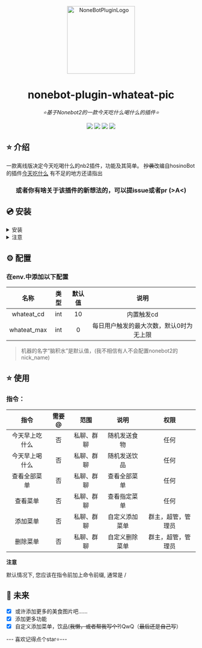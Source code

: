 

<div align="center">

<a href="https://v2.nonebot.dev/store"><img src="https://i3.meishichina.com/atta/recipe/2023/01/06/20230106167298595549937310737312.JPG?x-oss-process=style/p800" width="180" height="180" alt="NoneBotPluginLogo"></a>

</div>

<div align="center">

# nonebot-plugin-whateat-pic

_⭐基于Nonebot2的一款今天吃什么喝什么的插件⭐_


</div>

<div align="center">
<a href="https://www.python.org/downloads/release/python-390/"><img src="https://img.shields.io/badge/python-3.8+-blue"></a>  <a href=""><img src="https://img.shields.io/badge/QQ-1141538825-yellow"></a> <a href="https://github.com/Cvandia/nonebot-plugin-whateat-pic/blob/main/LICENSE"><img src="https://img.shields.io/badge/license-MIT-blue"></a> <a href="https://v2.nonebot.dev/"><img src="https://img.shields.io/badge/Nonebot2-rc1+-red"></a>
</div>


## ⭐ 介绍

一款离线版决定今天吃喝什么的nb2插件，功能及其简单。
~~抄袭~~改编自hosinoBot的插件[今天吃什么](https://github.com/A-kirami/whattoeat)
有不足的地方还请指出


<div align="center">

### 或者你有啥关于该插件的新想法的，可以提issue或者pr (>A<)

</div>

## 💿 安装

<details>
<summary>安装</summary>

pip 安装

```
pip install nonebot-plugin-whateat-pic
```

nb-cli安装

```
nb plugin install nonebot-plugin-whateat-pic --upgrade
```
 
 </details>
 
 <details>
 <summary>注意</summary>
 
 由于包含有图片，包容量较大，推荐镜像站下载
  
 清华源```https://pypi.tuna.tsinghua.edu.cn/simple```
 
 阿里源```https://mirrors.aliyun.com/pypi/simple/```
 
</details>


## ⚙️ 配置
### 在env.中添加以下配置

|名称|类型|默认值|说明|
|:-----:|:----:|:----:|:------:|
|whateat_cd|int|10|内置触发cd|
|whateat_max|int|0|每日用户触发的最大次数，默认0时为无上限|


> 机器的名字“脑积水”是默认值，(我不相信有人不会配置nonebot2的nick_name)

## ⭐ 使用

### 指令：
| 指令 | 需要@ | 范围 | 说明 |权限|
|:-----:|:----:|:----:|:----:|:----:|
|今天早上吃什么|否|私聊、群聊|随机发送食物|任何|
|今天早上喝什么|否|私聊、群聊|随机发送饮品|任何|
|查看全部菜单|否|私聊、群聊|查看全部菜单|任何|
|查看菜单|否|私聊、群聊|查看指定菜单|任何|
|添加菜单|否|私聊、群聊|自定义添加菜单|群主，超管，管理员|
|删除菜单|否|私聊、群聊|自定义删除菜单|群主，超管，管理员|

**注意**

默认情况下, 您应该在指令前加上命令前缀, 通常是 /

## 🌙 未来
- [x] 或许添加更多的美食图片吧……
- [x] 添加更多功能
- [x] 自定义添加菜单，饮品(~~我懒，或者帮我写个?~~)QwQ（~~最后还是自己写~~）

--- 喜欢记得点个star⭐---
